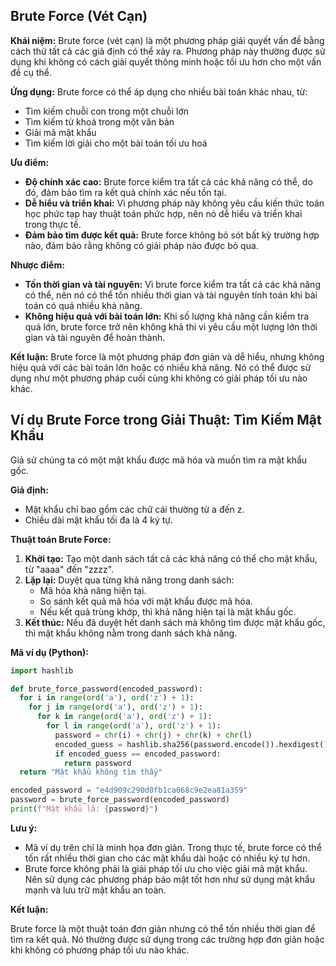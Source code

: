 ## Brute Force (Vét Cạn)

**Khái niệm:** Brute force (vét cạn) là một phương pháp giải quyết vấn đề bằng cách thử tất cả các giả định có thể xảy
ra. Phương pháp này thường được sử dụng khi không có cách giải quyết thông minh hoặc tối ưu hơn cho một vấn đề cụ thể.

**Ứng dụng:** Brute force có thể áp dụng cho nhiều bài toán khác nhau, từ:

- Tìm kiếm chuỗi con trong một chuỗi lớn
- Tìm kiếm từ khoá trong một văn bản
- Giải mã mật khẩu
- Tìm kiếm lời giải cho một bài toán tối ưu hoá

**Ưu điểm:**

- **Độ chính xác cao:** Brute force kiểm tra tất cả các khả năng có thể, do đó, đảm bảo tìm ra kết quả chính xác nếu tồn
  tại.
- **Dễ hiểu và triển khai:** Vì phương pháp này không yêu cầu kiến thức toán học phức tạp hay thuật toán phức hợp, nên
  nó dễ hiểu và triển khai trong thực tế.
- **Đảm bảo tìm được kết quả:** Brute force không bỏ sót bất kỳ trường hợp nào, đảm bảo rằng không có giải pháp nào được
  bỏ qua.

**Nhược điểm:**

- **Tốn thời gian và tài nguyên:** Vì brute force kiểm tra tất cả các khả năng có thể, nên nó có thể tốn nhiều thời gian
  và tài nguyên tính toán khi bài toán có quá nhiều khả năng.
- **Không hiệu quả với bài toán lớn:** Khi số lượng khả năng cần kiểm tra quá lớn, brute force trở nên không khả thi vì
  yêu cầu một lượng lớn thời gian và tài nguyên để hoàn thành.

**Kết luận:** Brute force là một phương pháp đơn giản và dễ hiểu, nhưng không hiệu quả với các bài toán lớn hoặc có
nhiều khả năng. Nó có thể được sử dụng như một phương pháp cuối cùng khi không có giải pháp tối ưu nào khác.

## Ví dụ Brute Force trong Giải Thuật: Tìm Kiếm Mật Khẩu

Giả sử chúng ta có một mật khẩu được mã hóa và muốn tìm ra mật khẩu gốc.

**Giả định:**

- Mật khẩu chỉ bao gồm các chữ cái thường từ a đến z.
- Chiều dài mật khẩu tối đa là 4 ký tự.

**Thuật toán Brute Force:**

1. **Khởi tạo:** Tạo một danh sách tất cả các khả năng có thể cho mật khẩu, từ "aaaa" đến "zzzz".
2. **Lặp lại:** Duyệt qua từng khả năng trong danh sách:
    - Mã hóa khả năng hiện tại.
    - So sánh kết quả mã hóa với mật khẩu được mã hóa.
    - Nếu kết quả trùng khớp, thì khả năng hiện tại là mật khẩu gốc.
3. **Kết thúc:** Nếu đã duyệt hết danh sách mà không tìm được mật khẩu gốc, thì mật khẩu không nằm trong danh sách khả
   năng.

**Mã ví dụ (Python):**

```python
import hashlib

def brute_force_password(encoded_password):
  for i in range(ord('a'), ord('z') + 1):
    for j in range(ord('a'), ord('z') + 1):
      for k in range(ord('a'), ord('z') + 1):
        for l in range(ord('a'), ord('z') + 1):
          password = chr(i) + chr(j) + chr(k) + chr(l)
          encoded_guess = hashlib.sha256(password.encode()).hexdigest()
          if encoded_guess == encoded_password:
            return password
  return "Mật khẩu không tìm thấy"

encoded_password = "e4d909c290d0fb1ca068c9e2ea81a359"
password = brute_force_password(encoded_password)
print(f"Mật khẩu là: {password}")
```

**Lưu ý:**

- Mã ví dụ trên chỉ là minh họa đơn giản. Trong thực tế, brute force có thể tốn rất nhiều thời gian cho các mật khẩu dài
  hoặc có nhiều ký tự hơn.
- Brute force không phải là giải pháp tối ưu cho việc giải mã mật khẩu. Nên sử dụng các phương pháp bảo mật tốt hơn như
  sử dụng mật khẩu mạnh và lưu trữ mật khẩu an toàn.

**Kết luận:**

Brute force là một thuật toán đơn giản nhưng có thể tốn nhiều thời gian để tìm ra kết quả. Nó thường được sử dụng trong
các trường hợp đơn giản hoặc khi không có phương pháp tối ưu nào khác.
